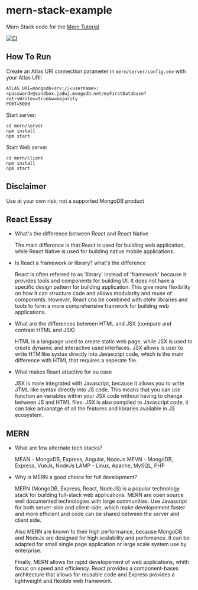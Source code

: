 # mern-stack-example
Mern Stack code for the [Mern Tutorial](https://www.mongodb.com/languages/mern-stack-tutorial)

[![CI](https://github.com/mongodb-developer/mern-stack-example/actions/workflows/main.yaml/badge.svg)](https://github.com/mongodb-developer/mern-stack-example/actions/workflows/main.yaml)

## How To Run
Create an Atlas URI connection parameter in `mern/server/config.env` with your Atlas URI:
```
ATLAS_URI=mongodb+srv://<username>:<password>@sandbox.jadwj.mongodb.net/myFirstDatabase?retryWrites=true&w=majority
PORT=5000
```

Start server:
```
cd mern/server
npm install
npm start
```

Start Web server
```
cd mern/client
npm install
npm start
```

## Disclaimer

Use at your own risk; not a supported MongoDB product

## React Essay

- What's the difference between React and React Native
 
	The main difference is that React is used for building web application, 
	while React Native is used for building native mobile applications.


- Is React a framework or library? what's the difference

 	React is often referred to as 'library' instead of 'framework' because it provides tools
	and components for building UI. It does not have a specific design pattern  for building application.
	This give more flexibility on how it can structure code and allows modularity and reuse of components.
	However, React cna be combined with otehr libraries and tools to form a more comprehensive framwork
	for building web applications.

- What are the differences between HTML and JSX (compare and contrast HTML and JSX)

	HTML is a language  used to create static web page, while JSX is used to create dynamic
	and interactive used interfaces. JSX allows is user to write HTMllike syxtax directly
	into Javascript code, which is the main difference with HTMl, that requires a seperate file.
	

- What makes React attactive for ou case

	JSX is more integrated with Javascript, because it allows you to write JTML like syntax
	directly into JS code. This means that you can use function an variables within your JSX code
	without having to change between JS and HTML files. JSX is also compiled to Javascript code,
	it can take advanatge of all the features and libraries available in JS ecosystem.
	
	
	



## MERN

- What are few alternate tech stacks?

	MEAN - MongoDB, Express, Angular, NodeJs
	MEVN - MongoDB, Express, VueJs, NodeJs
	LAMP - Linux, Apache, MySQL, PHP


- Why is MERN a good choice for full development?

	MERN (MongoDB, Express, React, NodeJS) is a popular technology stack for
	building full-stack web applications. MERN are open source well documented technologies 
	with large communities. Use Javascript for both server-side and client-side, 
	which make developement faster and more efficient and code can be shared between the server and client side.
	
	Also MERN are known fo their high performance, because MongoDB and NodeJs are designed
	for high scalability and perfomance. It can be adapted for small single page application
	or large scale system use by enterprise.

	Finally, MERN allows for rapid developement of web applications, whith focuc on speed
	and efficiency. React provides a component-bases architecture that allows for 
	reusable code and Express provides a lightweight and flexible web framework.
